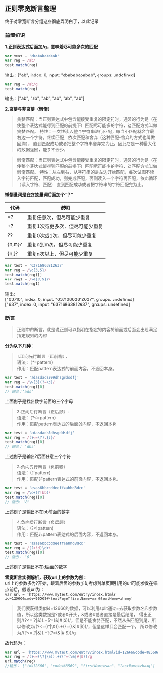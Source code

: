 ## 正则零宽断言整理
终于对零宽断言分组这些彻底弄明白了，以此记录

### 前置知识

**1.正则表达式后面加/g，意味着尽可能多次的匹配**
``` javaScript
var test = 'abababababab'
var reg = /ab/
test.match(reg)
```
输出：["ab", index: 0, input: "abababababab", groups: undefined]
``` javaScript
var reg = /ab/g
test.match(reg)
```
输出：["ab", "ab", "ab", "ab", "ab", "ab"]

**2.贪婪与非贪婪（懒惰）**

> 贪婪匹配：当正则表达式中包含能接受重复的限定符时，通常的行为是（在使整个表达式能得到匹配的前提下）匹配尽可能多的字符，这匹配方式叫做贪婪匹配。
特性：一次性读入整个字符串进行匹配，每当不匹配就舍弃最右边一个字符，继续匹配，依次匹配和舍弃（这种匹配-舍弃的方式也叫做回溯），
直到匹配成功或者把整个字符串舍弃完为止，因此它是一种最大化的数据返回，能多不会少。

> 懒惰匹配：当正则表达式中包含能接受重复的限定符时，通常的行为是（在使整个表达式能得到匹配的前提下）匹配尽可能少的字符，这匹配方式叫做懒惰匹配。
特性：从左到右，从字符串的最左边开始匹配，每次试图不读入字符匹配，匹配成功，则完成匹配，否则读入一个字符再匹配，依此循环（读入字符、匹配）
直到匹配成功或者把字符串的字符匹配完为止。

**懒惰量词是在贪婪量词后面加个“？”**

代码 | 说明
-|-
*?|重复任意次，但尽可能少重复
+?|重复1次或更多次，但尽可能少重复
??|重复0次或1次，但尽可能少重复
{n,m}?|重复n到m次，但尽可能少重复
{n,}?|重复n次以上，但尽可能少重复

``` javaScript
var test = '63716863812637'
var reg = /\d{3,5}/
test.match(reg)[]
var reg1 = /\d{3,5}?/
test.match(reg1)
```
输出:   
["63716", index: 0, input: "63716863812637", groups: undefined]  
["637", index: 0, input: "63716863812637", groups: undefined]

### 断言

> 正则中的断言，就是说正则可以指明在指定的内容的前面或后面会出现满足指定规则的内容

**分为以下几种：**

> 1.正向先行断言（正前瞻）：  
> 语法：（?=pattern）  
> 作用：匹配pattern表达式的前面内容，不返回本身。

``` javaScript
var test = 'adasdads999dhsgddsdfj'
var reg = /\w{3}(?=\d)/
test.match(reg)[0]
// 输出：‘ads’
```
上面例子是找出数字前面的三个字母

> 2.正向后行断言（正后顾）:  
> 语法：（?<=pattern）  
> 作用：匹配pattern表达式的后面的内容，不返回本身

``` javaScript
var test = 'adasdads?dhsgddsdfj'
var reg = /(?<=\?).{3}/
test.match(reg)[0]
// 输出： ‘dhs’
```
上述例子是输出?后面任意三个字符

> 3.负向先行断言（负前瞻）  
> 语法：(?!pattern)  
> 作用：匹配非pattern表达式的前面内容，不返回本身。

``` javaScript
var test = 'asas6bbccddeeffaahhd8dcc'
var reg = /\d+(?!bb)/
test.match(reg)[0]
// 输出: '8'
```
上述例子是输出不在bb前面的数字

> 4.负向后行断言（负后顾）  
> 语法：(?<!pattern)  
> 作用：匹配非pattern表达式的后面内容，不返回本身。

``` javaScript
var test = 'asas6bbccddeeffaahhd8dcc'
var reg = /(?<!d)\d+/
test.match(reg)[0]
// 输出： ‘6’
```

上述例子是输出不在d后面的数字

**零宽断言实例解析，获取url上的参数为例：**  
url上的参数多为?开始，跟着后面的参数加&,考虑到单页面引用的url可能参数在锚点前后，假设url为：  
`var url = 'https://www.mytest.com/entry/index.html?id=12666&code=88569#/testPage?firstName=san&lastName=zhang'`

> 我们要获得类似id=12666的数据，可以利用split通过=去获取参数名和参数值，所以这类数据是?或者&开头，&或者#或者直接是最后结尾，
得出正则/(?<=(\?|\&)).+(?=(\&|#|$))/，但是不能贪婪匹配，不然从头匹配到尾，所以修改为/(?<=(\?|\&)).+(?=(\&|#|$))/，但是这样只会匹配一个，
所以修改为/(?<=(\?|\&)).+?(?=(\&|#|$))/g

故代码为：
``` javaScript
var url = 'https://www.mytest.com/entry/index.html?id=12666&code=88569#/testPage?firstName=san&lastName=zhang'
var reg = /(?<=(\?|\&)).+?(?=(\&|#|$))/g
url.match(reg)
//输出： ["id=12666", "code=88569", "firstName=san", "lastName=zhang"]
```
